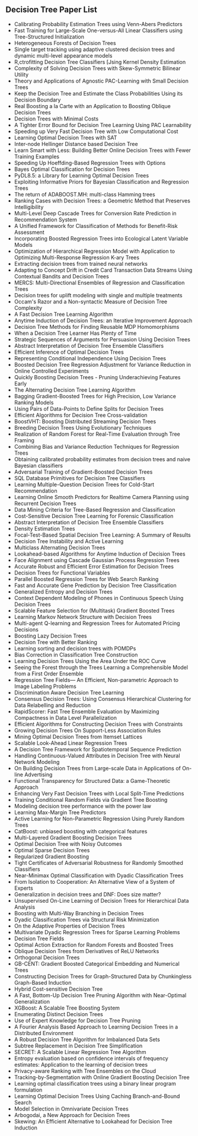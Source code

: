 
<h2>Decision Tree Paper List</h2>


<ul>

                             

 <li><a target="_blank" href="https://github.com/manjunath5496/Decision-Tree-Paper-List/blob/master/dec(1).pdf" style="text-decoration:none;">Calibrating Probability Estimation Trees using Venn-Abers Predictors </a></li>

 <li><a target="_blank" href="https://github.com/manjunath5496/Decision-Tree-Paper-List/blob/master/dec(2).pdf" style="text-decoration:none;">Fast Training for Large-Scale One-versus-All Linear Classifiers using Tree-Structured Initialization</a></li>

<li><a target="_blank" href="https://github.com/manjunath5496/Decision-Tree-Paper-List/blob/master/dec(3).pdf" style="text-decoration:none;">Heterogeneous Forests of Decision Trees</a></li>
 <li><a target="_blank" href="https://github.com/manjunath5496/Decision-Tree-Paper-List/blob/master/dec(4).pdf" style="text-decoration:none;">Single target tracking using adaptive clustered decision trees and dynamic multi-level appearance models</a></li>                              
<li><a target="_blank" href="https://github.com/manjunath5496/Decision-Tree-Paper-List/blob/master/dec(5).pdf" style="text-decoration:none;">R,ctrofitting Decision Tree Classifiers [Jsing Kernel Density Estimation</a></li>
<li><a target="_blank" href="https://github.com/manjunath5496/Decision-Tree-Paper-List/blob/master/dec(6).pdf" style="text-decoration:none;">Complexity of Solving Decision Trees with Skew-Symmetric Bilinear Utility</a></li>
 <li><a target="_blank" href="https://github.com/manjunath5496/Decision-Tree-Paper-List/blob/master/dec(7).pdf" style="text-decoration:none;">Theory and Applications of Agnostic PAC-Learning with Small Decision Trees</a></li>

 <li><a target="_blank" href="https://github.com/manjunath5496/Decision-Tree-Paper-List/blob/master/dec(8).pdf" style="text-decoration:none;"> Keep the Decision Tree and Estimate the Class Probabilities Using its Decision Boundary</a></li>
   <li><a target="_blank" href="https://github.com/manjunath5496/Decision-Tree-Paper-List/blob/master/dec(9).pdf" style="text-decoration:none;">Real Boosting a la Carte with an Application to Boosting Oblique Decision Trees</a></li>
  
   
 <li><a target="_blank" href="https://github.com/manjunath5496/Decision-Tree-Paper-List/blob/master/dec(10).pdf" style="text-decoration:none;">Decision Trees with Minimal Costs</a></li>                              
<li><a target="_blank" href="https://github.com/manjunath5496/Decision-Tree-Paper-List/blob/master/dec(11).pdf" style="text-decoration:none;">A Tighter Error Bound for Decision Tree Learning Using PAC Learnability</a></li>
<li><a target="_blank" href="https://github.com/manjunath5496/Decision-Tree-Paper-List/blob/master/dec(12).pdf" style="text-decoration:none;">Speeding up Very Fast Decision Tree with Low Computational Cost</a></li>
<li><a target="_blank" href="https://github.com/manjunath5496/Decision-Tree-Paper-List/blob/master/dec(13).pdf" style="text-decoration:none;">Learning Optimal Decision Trees with SAT</a></li>

<li><a target="_blank" href="https://github.com/manjunath5496/Decision-Tree-Paper-List/blob/master/dec(14).pdf" style="text-decoration:none;">Inter-node Hellinger Distance based Decision Tree</a></li>
                              
<li><a target="_blank" href="https://github.com/manjunath5496/Decision-Tree-Paper-List/blob/master/dec(15).pdf" style="text-decoration:none;">Learn Smart with Less: Building Better Online Decision Trees with Fewer Training Examples</a></li>

<li><a target="_blank" href="https://github.com/manjunath5496/Decision-Tree-Paper-List/blob/master/dec(16).pdf" style="text-decoration:none;">Speeding Up Hoeffding-Based Regression Trees with Options</a></li>

  <li><a target="_blank" href="https://github.com/manjunath5496/Decision-Tree-Paper-List/blob/master/dec(17).pdf" style="text-decoration:none;">Bayes Optimal Classification for Decision Trees</a></li>   
  
<li><a target="_blank" href="https://github.com/manjunath5496/Decision-Tree-Paper-List/blob/master/dec(18).pdf" style="text-decoration:none;">PyDL8.5: a Library for Learning Optimal Decision Trees</a></li> 

  
<li><a target="_blank" href="https://github.com/manjunath5496/Decision-Tree-Paper-List/blob/master/dec(19).pdf" style="text-decoration:none;">Exploiting Informative Priors for Bayesian Classification and Regression Trees</a></li> 

<li><a target="_blank" href="https://github.com/manjunath5496/Decision-Tree-Paper-List/blob/master/dec(20).pdf" style="text-decoration:none;">The return of ADABOOST.MH: multi-class Hamming trees</a></li>

<li><a target="_blank" href="https://github.com/manjunath5496/Decision-Tree-Paper-List/blob/master/dec(21).pdf" style="text-decoration:none;">Ranking Cases with Decision Trees: a Geometric Method that Preserves Intelligibility</a></li>
<li><a target="_blank" href="https://github.com/manjunath5496/Decision-Tree-Paper-List/blob/master/dec(22).pdf" style="text-decoration:none;">Multi-Level Deep Cascade Trees for Conversion Rate Prediction in Recommendation System</a></li> 
 <li><a target="_blank" href="https://github.com/manjunath5496/Decision-Tree-Paper-List/blob/master/dec(23).pdf" style="text-decoration:none;">A Unified Framework for Classification of Methods for Benefit-Risk Assessment</a></li> 
 

   <li><a target="_blank" href="https://github.com/manjunath5496/Decision-Tree-Paper-List/blob/master/dec(24).pdf" style="text-decoration:none;">Incorporating Boosted Regression
Trees into Ecological Latent Variable Models</a></li>
 
   <li><a target="_blank" href="https://github.com/manjunath5496/Decision-Tree-Paper-List/blob/master/dec(25).pdf" style="text-decoration:none;">Optimization of Hierarchical Regression Model with Application to Optimizing Multi-Response Regression K-ary Trees</a></li>                              
 <li><a target="_blank" href="https://github.com/manjunath5496/Decision-Tree-Paper-List/blob/master/dec(26).pdf" style="text-decoration:none;">Extracting decision trees from trained neural networks</a></li>
 <li><a target="_blank" href="https://github.com/manjunath5496/Decision-Tree-Paper-List/blob/master/dec(27).pdf" style="text-decoration:none;">Adapting to Concept Drift in Credit Card Transaction Data Streams Using Contextual Bandits and Decision Trees</a></li>
   
 
   <li><a target="_blank" href="https://github.com/manjunath5496/Decision-Tree-Paper-List/blob/master/dec(28).pdf" style="text-decoration:none;">MERCS:
Multi-Directional Ensembles of Regression and Classification Trees</a></li>
 
   <li><a target="_blank" href="https://github.com/manjunath5496/Decision-Tree-Paper-List/blob/master/dec(29).pdf" style="text-decoration:none;">Decision trees for uplift modeling with single and multiple treatments </a></li>                              

  <li><a target="_blank" href="https://github.com/manjunath5496/Decision-Tree-Paper-List/blob/master/dec(30).pdf" style="text-decoration:none;">Occam's Razor and a Non-syntactic Measure of Decision Tree Complexity</a></li>
 
   <li><a target="_blank" href="https://github.com/manjunath5496/Decision-Tree-Paper-List/blob/master/dec(31).pdf" style="text-decoration:none;">A Fast Decision Tree Learning Algorithm</a></li> 
    <li><a target="_blank" href="https://github.com/manjunath5496/Decision-Tree-Paper-List/blob/master/dec(32).pdf" style="text-decoration:none;">Anytime Induction of Decision Trees: an Iterative Improvement Approach</a></li> 

   <li><a target="_blank" href="https://github.com/manjunath5496/Decision-Tree-Paper-List/blob/master/dec(33).pdf" style="text-decoration:none;">Decision Tree Methods for Finding Reusable MDP Homomorphisms</a></li>                              

  <li><a target="_blank" href="https://github.com/manjunath5496/Decision-Tree-Paper-List/blob/master/dec(34).pdf" style="text-decoration:none;">When a Decision Tree Learner Has Plenty of Time</a></li> 
 
  <li><a target="_blank" href="https://github.com/manjunath5496/Decision-Tree-Paper-List/blob/master/dec(35).pdf" style="text-decoration:none;">Strategic Sequences of Arguments for Persuasion Using Decision Trees</a></li> 

  <li><a target="_blank" href="https://github.com/manjunath5496/Decision-Tree-Paper-List/blob/master/dec(36).pdf" style="text-decoration:none;">Abstract Interpretation of Decision Tree Ensemble Classifiers</a></li> 
 
<li><a target="_blank" href="https://github.com/manjunath5496/Decision-Tree-Paper-List/blob/master/dec(37).pdf" style="text-decoration:none;">Efficient Inference of Optimal Decision Trees</a></li>
 <li><a target="_blank" href="https://github.com/manjunath5496/Decision-Tree-Paper-List/blob/master/dec(38).pdf" style="text-decoration:none;">Representing Conditional Independence Using Decision Trees</a></li>
<li><a target="_blank" href="https://github.com/manjunath5496/Decision-Tree-Paper-List/blob/master/dec(39).pdf" style="text-decoration:none;">Boosted Decision Tree Regression Adjustment for Variance Reduction in Online Controlled Experiments</a></li>
 <li><a target="_blank" href="https://github.com/manjunath5496/Decision-Tree-Paper-List/blob/master/dec(40).pdf" style="text-decoration:none;">Quickly Boosting Decision Trees
- Pruning Underachieving Features Early</a></li>                              
<li><a target="_blank" href="https://github.com/manjunath5496/Decision-Tree-Paper-List/blob/master/dec(41).pdf" style="text-decoration:none;">The Alternating Decision Tree Learning Algorithm</a></li>
<li><a target="_blank" href="https://github.com/manjunath5496/Decision-Tree-Paper-List/blob/master/dec(42).pdf" style="text-decoration:none;">Bagging Gradient-Boosted Trees for High Precision, Low Variance Ranking Models</a></li>
 
  <li><a target="_blank" href="https://github.com/manjunath5496/Decision-Tree-Paper-List/blob/master/dec(43).pdf" style="text-decoration:none;">Using Pairs of Data-Points to Define Splits for Decision Trees</a></li>
 <li><a target="_blank" href="https://github.com/manjunath5496/Decision-Tree-Paper-List/blob/master/dec(44).pdf" style="text-decoration:none;">Efficient Algorithms for Decision Tree Cross-validation</a></li>
   <li><a target="_blank" href="https://github.com/manjunath5496/Decision-Tree-Paper-List/blob/master/dec(45).pdf" style="text-decoration:none;">BoostVHT: Boosting Distributed Streaming Decision Trees</a></li>  
   
<li><a target="_blank" href="https://github.com/manjunath5496/Decision-Tree-Paper-List/blob/master/dec(46).pdf" style="text-decoration:none;">Breeding Decision Trees Using Evolutionary Techniques </a></li> 
                             
<li><a target="_blank" href="https://github.com/manjunath5496/Decision-Tree-Paper-List/blob/master/dec(47).pdf" style="text-decoration:none;">Realization of Random Forest for Real-Time Evaluation through Tree Framing</a></li>
<li><a target="_blank" href="https://github.com/manjunath5496/Decision-Tree-Paper-List/blob/master/dec(48).pdf" style="text-decoration:none;">Combining Bias and Variance Reduction Techniques for Regression Trees</a></li>

<li><a target="_blank" href="https://github.com/manjunath5496/Decision-Tree-Paper-List/blob/master/dec(49).pdf" style="text-decoration:none;">Obtaining calibrated probability estimates from decision trees and naive Bayesian classifiers</a></li>
                              
<li><a target="_blank" href="https://github.com/manjunath5496/Decision-Tree-Paper-List/blob/master/dec(50).pdf" style="text-decoration:none;">Adversarial Training of Gradient-Boosted Decision Trees</a></li>
<li><a target="_blank" href="https://github.com/manjunath5496/Decision-Tree-Paper-List/blob/master/dec(51).pdf" style="text-decoration:none;">SQL Database Primitives for Decision Tree Classifiers</a></li>
<li><a target="_blank" href="https://github.com/manjunath5496/Decision-Tree-Paper-List/blob/master/dec(52).pdf" style="text-decoration:none;">Learning Multiple-Question Decision Trees for Cold-Start Recommendation</a></li>

<li><a target="_blank" href="https://github.com/manjunath5496/Decision-Tree-Paper-List/blob/master/dec(53).pdf" style="text-decoration:none;">Learning Online Smooth Predictors for Realtime Camera Planning using Recurrent Decision Trees</a></li>
 
<li><a target="_blank" href="https://github.com/manjunath5496/Decision-Tree-Paper-List/blob/master/dec(54).pdf" style="text-decoration:none;">Data Mining Criteria for Tree-Based Regression and Classification </a></li>

<li><a target="_blank" href="https://github.com/manjunath5496/Decision-Tree-Paper-List/blob/master/dec(55).pdf" style="text-decoration:none;">Cost-Sensitive Decision Tree Learning for Forensic Classification</a></li>
 
  <li><a target="_blank" href="https://github.com/manjunath5496/Decision-Tree-Paper-List/blob/master/dec(56).pdf" style="text-decoration:none;">Abstract Interpretation of Decision Tree Ensemble Classifiers </a></li>                              

  <li><a target="_blank" href="https://github.com/manjunath5496/Decision-Tree-Paper-List/blob/master/dec(57).pdf" style="text-decoration:none;">Density Estimation Trees</a></li>
 
   <li><a target="_blank" href="https://github.com/manjunath5496/Decision-Tree-Paper-List/blob/master/dec(58).pdf" style="text-decoration:none;">Focal-Test-Based Spatial Decision Tree Learning: A Summary of Results</a></li>
    <li><a target="_blank" href="https://github.com/manjunath5496/Decision-Tree-Paper-List/blob/master/dec(59).pdf" style="text-decoration:none;">Decision Tree Instability and Active Learning</a></li>
 
  <li><a target="_blank" href="https://github.com/manjunath5496/Decision-Tree-Paper-List/blob/master/dec(60).pdf" style="text-decoration:none;">Multiclass Alternating Decision Trees</a></li>
 
   <li><a target="_blank" href="https://github.com/manjunath5496/Decision-Tree-Paper-List/blob/master/dec(61).pdf" style="text-decoration:none;">Lookahead-based Algorithms
for Anytime Induction of Decision Trees</a></li>
 
   <li><a target="_blank" href="https://github.com/manjunath5496/Decision-Tree-Paper-List/blob/master/dec(62).pdf" style="text-decoration:none;">Face Alignment using Cascade Gaussian Process Regression Trees</a></li>
 
   <li><a target="_blank" href="https://github.com/manjunath5496/Decision-Tree-Paper-List/blob/master/dec(63).pdf" style="text-decoration:none;">Accurate Robust and Efficient Error Estimation for Decision Trees</a></li>                              

  <li><a target="_blank" href="https://github.com/manjunath5496/Decision-Tree-Paper-List/blob/master/dec(64).pdf" style="text-decoration:none;">Decision Trees for Functional Variables</a></li>
 
   <li><a target="_blank" href="https://github.com/manjunath5496/Decision-Tree-Paper-List/blob/master/dec(65).pdf" style="text-decoration:none;">Parallel Boosted Regression Trees for Web Search Ranking</a></li> 

   <li><a target="_blank" href="https://github.com/manjunath5496/Decision-Tree-Paper-List/blob/master/dec(66).pdf" style="text-decoration:none;">Fast and Accurate Gene Prediction by Decision Tree Classification</a></li> 
 
   <li><a target="_blank" href="https://github.com/manjunath5496/Decision-Tree-Paper-List/blob/master/dec(67).pdf" style="text-decoration:none;">Generalized Entropy and Decision Trees</a></li>                              

  <li><a target="_blank" href="https://github.com/manjunath5496/Decision-Tree-Paper-List/blob/master/dec(68).pdf" style="text-decoration:none;">Context Dependent Modeling of Phones in Continuous Speech Using Decision Trees</a></li> 
 
  
   <li><a target="_blank" href="https://github.com/manjunath5496/Decision-Tree-Paper-List/blob/master/dec(69).pdf" style="text-decoration:none;">Scalable Feature Selection for (Multitask) Gradient Boosted Trees</a></li>                              

  <li><a target="_blank" href="https://github.com/manjunath5496/Decision-Tree-Paper-List/blob/master/dec(70).pdf" style="text-decoration:none;">Learning Markov Network Structure with Decision Trees</a></li> 
  
 
 <li><a target="_blank" href="https://github.com/manjunath5496/Decision-Tree-Paper-List/blob/master/dec(71).pdf" style="text-decoration:none;">Multi-agent Q-learning and Regression Trees for Automated Pricing Decisions</a></li>
 
 <li><a target="_blank" href="https://github.com/manjunath5496/Decision-Tree-Paper-List/blob/master/dec(72).pdf" style="text-decoration:none;">Boosting Lazy Decision Trees</a></li> 
 
 
 <li><a target="_blank" href="https://github.com/manjunath5496/Decision-Tree-Paper-List/blob/master/dec(73).pdf" style="text-decoration:none;">Decision Tree with Better Ranking</a></li>
  <li><a target="_blank" href="https://github.com/manjunath5496/Decision-Tree-Paper-List/blob/master/dec(74).pdf" style="text-decoration:none;">Learning sorting and decision trees with POMDPs</a></li>
    <li><a target="_blank" href="https://github.com/manjunath5496/Decision-Tree-Paper-List/blob/master/dec(75).pdf" style="text-decoration:none;">Bias Correction in Classification Tree Construction</a></li>                        
<li><a target="_blank" href="https://github.com/manjunath5496/Decision-Tree-Paper-List/blob/master/dec(76).pdf" style="text-decoration:none;">Learning Decision Trees Using the Area Under the ROC Curve</a></li>

 <li><a target="_blank" href="https://github.com/manjunath5496/Decision-Tree-Paper-List/blob/master/dec(77).pdf" style="text-decoration:none;">Seeing the Forest through the Trees Learning a Comprehensible Model from a First Order Ensemble</a></li> 
 
 
 <li><a target="_blank" href="https://github.com/manjunath5496/Decision-Tree-Paper-List/blob/master/dec(78).pdf" style="text-decoration:none;">Regression Tree Fields—
An Efficient, Non-parametric Approach to Image Labeling Problems</a></li>
  <li><a target="_blank" href="https://github.com/manjunath5496/Decision-Tree-Paper-List/blob/master/dec(79).pdf" style="text-decoration:none;">Discrimination Aware Decision Tree Learning</a></li>


 <li><a target="_blank" href="https://github.com/manjunath5496/Decision-Tree-Paper-List/blob/master/dec(80).pdf" style="text-decoration:none;">Consensus Decision Trees: Using Consensus Hierarchical Clustering for Data Relabelling and Reduction</a></li> 
 
 
 <li><a target="_blank" href="https://github.com/manjunath5496/Decision-Tree-Paper-List/blob/master/dec(81).pdf" style="text-decoration:none;">RapidScorer: Fast Tree Ensemble Evaluation by Maximizing Compactness in Data Level Parallelization</a></li>
  <li><a target="_blank" href="https://github.com/manjunath5496/Decision-Tree-Paper-List/blob/master/dec(82).pdf" style="text-decoration:none;">Efficient Algorithms for Constructing Decision Trees with Constraints</a></li>

 <li><a target="_blank" href="https://github.com/manjunath5496/Decision-Tree-Paper-List/blob/master/dec(83).pdf" style="text-decoration:none;">Growing Decision Trees On Support-Less Association Rules</a></li>
  <li><a target="_blank" href="https://github.com/manjunath5496/Decision-Tree-Paper-List/blob/master/dec(84).pdf" style="text-decoration:none;">Mining Optimal Decision Trees from Itemset Lattices</a></li>

 <li><a target="_blank" href="https://github.com/manjunath5496/Decision-Tree-Paper-List/blob/master/dec(85).pdf" style="text-decoration:none;">Scalable Look-Ahead Linear Regression Trees</a></li>
  <li><a target="_blank" href="https://github.com/manjunath5496/Decision-Tree-Paper-List/blob/master/dec(86).pdf" style="text-decoration:none;">A Decision Tree Framework for Spatiotemporal Sequence Prediction</a></li>

 <li><a target="_blank" href="https://github.com/manjunath5496/Decision-Tree-Paper-List/blob/master/dec(87).pdf" style="text-decoration:none;">Handling Continuous-Valued Attributes in Decision Tree with Neural Network Modeling</a></li>
  <li><a target="_blank" href="https://github.com/manjunath5496/Decision-Tree-Paper-List/blob/master/dec(88).pdf" style="text-decoration:none;">On Building Decision Trees from Large-scale Data in Applications of On-line Advertising</a></li>
  <li><a target="_blank" href="https://github.com/manjunath5496/Decision-Tree-Paper-List/blob/master/dec(89).pdf" style="text-decoration:none;">Functional Transparency for Structured Data: a Game-Theoretic Approach</a></li>
  
  
  <li><a target="_blank" href="https://github.com/manjunath5496/Decision-Tree-Paper-List/blob/master/dec(90).pdf" style="text-decoration:none;"> Enhancing Very Fast Decision Trees with Local Split-Time Predictions</a></li>
  <li><a target="_blank" href="https://github.com/manjunath5496/Decision-Tree-Paper-List/blob/master/dec(91).pdf" style="text-decoration:none;">Training Conditional Random Fields via Gradient Tree Boosting</a></li>

 <li><a target="_blank" href="https://github.com/manjunath5496/Decision-Tree-Paper-List/blob/master/dec(92).pdf" style="text-decoration:none;">Modeling decision tree performance with the power law</a></li>
  <li><a target="_blank" href="https://github.com/manjunath5496/Decision-Tree-Paper-List/blob/master/dec(93).pdf" style="text-decoration:none;"> Learning Max-Margin Tree Predictors</a></li>
  <li><a target="_blank" href="https://github.com/manjunath5496/Decision-Tree-Paper-List/blob/master/dec(94).pdf" style="text-decoration:none;">Active Learning for Non-Parametric Regression Using Purely Random Trees</a></li> 
  
   <li><a target="_blank" href="https://github.com/manjunath5496/Decision-Tree-Paper-List/blob/master/dec(95).pdf" style="text-decoration:none;">CatBoost: unbiased boosting with categorical features</a></li>  
  
<li><a target="_blank" href="https://github.com/manjunath5496/Decision-Tree-Paper-List/blob/master/dec(96).pdf" style="text-decoration:none;">Multi-Layered Gradient Boosting Decision Trees</a></li> 
  
  
<li><a target="_blank" href="https://github.com/manjunath5496/Decision-Tree-Paper-List/blob/master/dec(97).pdf" style="text-decoration:none;">Optimal Decision Tree with Noisy Outcomes</a></li>


 <li><a target="_blank" href="https://github.com/manjunath5496/Decision-Tree-Paper-List/blob/master/dec(98).pdf" style="text-decoration:none;">Optimal Sparse Decision Trees</a></li> 
  
   <li><a target="_blank" href="https://github.com/manjunath5496/Decision-Tree-Paper-List/blob/master/dec(99).pdf" style="text-decoration:none;">Regularized Gradient Boosting</a></li>  
  
<li><a target="_blank" href="https://github.com/manjunath5496/Decision-Tree-Paper-List/blob/master/dec(100).pdf" style="text-decoration:none;">Tight Certificates of Adversarial Robustness for Randomly Smoothed Classifiers</a></li>  
  
 <li><a target="_blank" href="https://github.com/manjunath5496/Decision-Tree-Paper-List/blob/master/dec(101).pdf" style="text-decoration:none;">Near-Minimax Optimal Classification with Dyadic Classification Trees</a></li> 
  
   <li><a target="_blank" href="https://github.com/manjunath5496/Decision-Tree-Paper-List/blob/master/dec(102).pdf" style="text-decoration:none;">From Isolation to Cooperation:
An Alternative View of a System of Experts</a></li> 
  
   
 <li><a target="_blank" href="https://github.com/manjunath5496/Decision-Tree-Paper-List/blob/master/dec(103).pdf" style="text-decoration:none;">Generalization in decision trees and DNF: Does size matter? </a></li> 
  
   <li><a target="_blank" href="https://github.com/manjunath5496/Decision-Tree-Paper-List/blob/master/dec(104).pdf" style="text-decoration:none;">Unsupervised On-Line Learning of Decision Trees for Hierarchical Data Analysis</a></li>  
   
 <li><a target="_blank" href="https://github.com/manjunath5496/Decision-Tree-Paper-List/blob/master/dec(105).pdf" style="text-decoration:none;">Boosting with Multi-Way Branching in Decision Trees</a></li> 
 
<li><a target="_blank" href="https://github.com/manjunath5496/Decision-Tree-Paper-List/blob/master/dec(106).pdf" style="text-decoration:none;">Dyadic Classification Trees
via Structural Risk Minimization</a></li> 
  
   <li><a target="_blank" href="https://github.com/manjunath5496/Decision-Tree-Paper-List/blob/master/dec(107).pdf" style="text-decoration:none;">On the Adaptive Properties of Decision Trees</a></li> 
  
   
 <li><a target="_blank" href="https://github.com/manjunath5496/Decision-Tree-Paper-List/blob/master/dec(108).pdf" style="text-decoration:none;">Multivariate Dyadic Regression Trees for Sparse Learning Problems</a></li> 
  
   <li><a target="_blank" href="https://github.com/manjunath5496/Decision-Tree-Paper-List/blob/master/dec(109).pdf" style="text-decoration:none;">Decision Tree Fields</a></li>  
   
 <li><a target="_blank" href="https://github.com/manjunath5496/Decision-Tree-Paper-List/blob/master/dec(110).pdf" style="text-decoration:none;">Optimal Action Extraction for Random Forests and Boosted Trees</a></li>  
   
<li><a target="_blank" href="https://github.com/manjunath5496/Decision-Tree-Paper-List/blob/master/dec(111).pdf" style="text-decoration:none;">Oblique Decision Trees from Derivatives of ReLU Networks</a></li> 
  
   
 <li><a target="_blank" href="https://github.com/manjunath5496/Decision-Tree-Paper-List/blob/master/dec(112).pdf" style="text-decoration:none;">Orthogonal Decision Trees</a></li> 
  
   <li><a target="_blank" href="https://github.com/manjunath5496/Decision-Tree-Paper-List/blob/master/dec(113).pdf" style="text-decoration:none;">GB-CENT: Gradient Boosted Categorical Embedding and Numerical Trees</a></li>  
   
<li><a target="_blank" href="https://github.com/manjunath5496/Decision-Tree-Paper-List/blob/master/dec(114).pdf" style="text-decoration:none;">Constructing Decision Trees for Graph-Structured Data by Chunkingless Graph-Based Induction</a></li>
 <li><a target="_blank" href="https://github.com/manjunath5496/Decision-Tree-Paper-List/blob/master/dec(115).pdf" style="text-decoration:none;">Hybrid Cost-sensitive Decision Tree</a></li>  
   
 <li><a target="_blank" href="https://github.com/manjunath5496/Decision-Tree-Paper-List/blob/master/dec(116).pdf" style="text-decoration:none;">A Fast, Bottom-Up Decision Tree
Pruning Algorithm with Near-Optimal Generalization</a></li>   
   
   <li><a target="_blank" href="https://github.com/manjunath5496/Decision-Tree-Paper-List/blob/master/dec(117).pdf" style="text-decoration:none;">XGBoost: A Scalable Tree Boosting System</a></li>  
   
 <li><a target="_blank" href="https://github.com/manjunath5496/Decision-Tree-Paper-List/blob/master/dec(118).pdf" style="text-decoration:none;">Enumerating Distinct Decision Trees</a></li>  
   
  <li><a target="_blank" href="https://github.com/manjunath5496/Decision-Tree-Paper-List/blob/master/dec(119).pdf" style="text-decoration:none;">Use of Expert Knowledge for Decision Tree Pruning</a></li> 
  
   <li><a target="_blank" href="https://github.com/manjunath5496/Decision-Tree-Paper-List/blob/master/dec(120).pdf" style="text-decoration:none;">A Fourier Analysis Based
Approach to Learning Decision Trees in a Distributed Environment</a></li>  
   
 <li><a target="_blank" href="https://github.com/manjunath5496/Decision-Tree-Paper-List/blob/master/dec(121).pdf" style="text-decoration:none;">A Robust Decision Tree Algorithm for Imbalanced Data Sets</a></li>   
   
   <li><a target="_blank" href="https://github.com/manjunath5496/Decision-Tree-Paper-List/blob/master/dec(122).pdf" style="text-decoration:none;">Subtree Replacement in Decision Tree Simplification </a></li>  
     
<li><a target="_blank" href="https://github.com/manjunath5496/Decision-Tree-Paper-List/blob/master/dec(123).pdf" style="text-decoration:none;">SECRET: A Scalable Linear Regression Tree Algorithm</a></li>  
   
 <li><a target="_blank" href="https://github.com/manjunath5496/Decision-Tree-Paper-List/blob/master/dec(124).pdf" style="text-decoration:none;">Entropy evaluation based on confidence intervals of frequency estimates: Application to the learning of decision trees</a></li>   
   
   <li><a target="_blank" href="https://github.com/manjunath5496/Decision-Tree-Paper-List/blob/master/dec(125).pdf" style="text-decoration:none;">Privacy-aware Ranking with Tree Ensembles on the Cloud</a></li>   
   
   <li><a target="_blank" href="https://github.com/manjunath5496/Decision-Tree-Paper-List/blob/master/dec(126).pdf" style="text-decoration:none;">Tracking-by-Segmentation with Online Gradient Boosting Decision Tree</a></li> 
   
<li><a target="_blank" href="https://github.com/manjunath5496/Decision-Tree-Paper-List/blob/master/dec(127).pdf" style="text-decoration:none;">Learning optimal classification trees using a binary linear program formulation</a></li>  
   
 <li><a target="_blank" href="https://github.com/manjunath5496/Decision-Tree-Paper-List/blob/master/dec(128).pdf" style="text-decoration:none;">Learning Optimal Decision Trees Using Caching Branch-and-Bound Search</a></li>   
   
   <li><a target="_blank" href="https://github.com/manjunath5496/Decision-Tree-Paper-List/blob/master/dec(129).pdf" style="text-decoration:none;">Model Selection in Omnivariate Decision Trees</a></li>   
   
   <li><a target="_blank" href="https://github.com/manjunath5496/Decision-Tree-Paper-List/blob/master/dec(130).pdf" style="text-decoration:none;">Arbogodai, a New Approach for Decision Trees</a></li>    
   
<li><a target="_blank" href="https://github.com/manjunath5496/Decision-Tree-Paper-List/blob/master/dec(131).pdf" style="text-decoration:none;">Skewing: An Efficient Alternative to Lookahead for Decision Tree Induction</a></li>   
   
   </ul>

